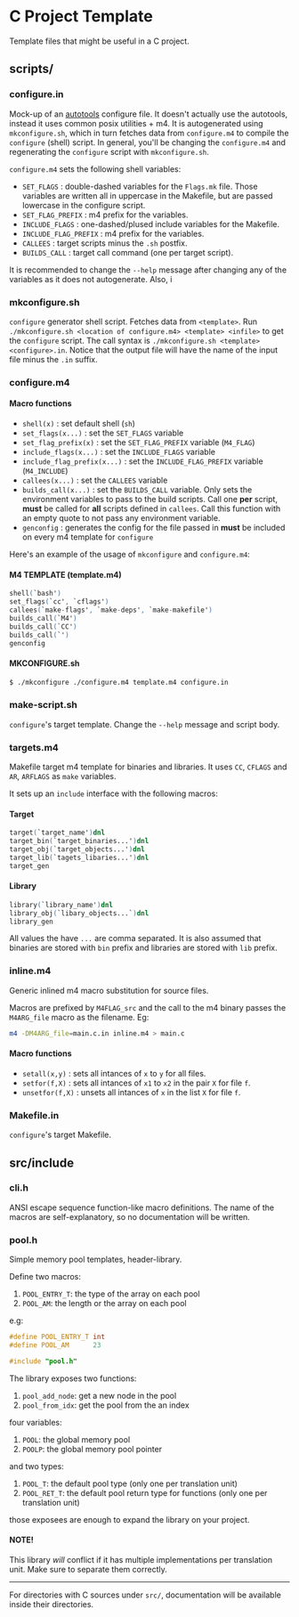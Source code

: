 # C Project Template

Template files that might be useful in a C project.

## scripts/

### configure.in

Mock-up of an [autotools](https://en.wikipedia.org/wiki/GNU_Autotools) configure file. It doesn't
actually use the autotools, instead it uses common posix utilities + m4. It is autogenerated using
`mkconfigure.sh`, which in turn fetches data from `configure.m4` to compile the `configure` (shell)
script. In general, you'll be changing the `configure.m4` and regenerating the `configure` script
with `mkconfigure.sh`.

`configure.m4` sets the following shell variables:

- `SET_FLAGS` : double-dashed variables for the `Flags.mk` file. Those variables are written
              all in uppercase in the Makefile, but are passed lowercase in the configure
              script.
- `SET_FLAG_PREFIX` : m4 prefix for the variables.
- `INCLUDE_FLAGS` : one-dashed/plused include variables for the Makefile.
- `INCLUDE_FLAG_PREFIX` : m4 prefix for the variables.
- `CALLEES` : target scripts minus the `.sh` postfix.
- `BUILDS_CALL` : target call command (one per target script).

It is recommended to change the `--help` message after changing any of the variables
as it does not autogenerate. Also, i

### mkconfigure.sh

`configure` generator shell script. Fetches data from `<template>`. Run `./mkconfigure.sh <location of configure.m4> <template> <infile>`
to get the `configure` script. The call syntax is `./mkconfigure.sh <template> <configure>.in`. Notice that
the output file will have the name of the input file minus the `.in` suffix.

### configure.m4

#### Macro functions

- `shell(x)` : set default shell (`sh`)
- `set_flags(x...)` : set the `SET_FLAGS` variable
- `set_flag_prefix(x)` : set the `SET_FLAG_PREFIX` variable (`M4_FLAG`)
- `include_flags(x...)` : set the `INCLUDE_FLAGS` variable
- `include_flag_prefix(x...)` : set the `INCLUDE_FLAG_PREFIX` variable (`M4_INCLUDE`)
- `callees(x...)` : set the `CALLEES` variable
- `builds_call(x...)` : set the `BUILDS_CALL` variable.
Only sets the environment variables to pass to the build scripts. Call one **per** script,
**must** be called for **all** scripts defined in `callees`. Call this function with an
empty quote to not pass any environment variable.
- `genconfig` : generates the config for the file passed in **must** be included
on every m4 template for `configure`

Here's an example of the usage of `mkconfigure` and `configure.m4`:

#### M4 TEMPLATE (template.m4)
```m4
shell(`bash')
set_flags(`cc', `cflags')
callees(`make-flags', `make-deps', `make-makefile')
builds_call(`M4')
builds_call(`CC')
builds_call(`')
genconfig
```

#### MKCONFIGURE.sh
```sh
$ ./mkconfigure ./configure.m4 template.m4 configure.in
```

### make-script.sh

`configure`'s target template. Change the `--help` message and script body.

### targets.m4

Makefile target m4 template for binaries and libraries.
It uses `CC`, `CFLAGS` and `AR`, `ARFLAGS` as `make` variables.

It sets up an `include` interface with the following macros:

#### Target

```m4
target(`target_name')dnl
target_bin(`target_binaries...')dnl
target_obj(`target_objects...')dnl
target_lib(`tagets_libaries...')dnl
target_gen
```

#### Library

```m4
library(`library_name')dnl
library_obj(`libary_objects...`)dnl
library_gen
```

All values the have `...` are comma separated. It is
also assumed that binaries are stored with `bin` prefix
and libraries are stored with `lib` prefix.

### inline.m4

Generic inlined m4 macro substitution for source files.

Macros are prefixed by `M4FLAG_src` and the call to the m4 binary
passes the `M4ARG_file` macro as the filename. Eg:

```sh
m4 -DM4ARG_file=main.c.in inline.m4 > main.c
```

#### Macro functions
- `setall(x,y)` : sets all intances of `x` to `y` for all files.
- `setfor(f,X)` : sets all intances of `x1` to `x2` in the pair `X` for file `f`.
- `unsetfor(f,X)` : unsets all intances of `x` in the list `X` for file `f`.

### Makefile.in

`configure`'s target Makefile.

## src/include

### cli.h

ANSI escape sequence function-like macro definitions. The name of the macros are self-explanatory,
so no documentation will be written.

### pool.h

Simple memory pool templates, header-library.

Define two macros:

1. `POOL_ENTRY_T`: the type of the array on each pool
2. `POOL_AM`: the length or the array on each pool

e.g:

``` c
#define POOL_ENTRY_T int
#define POOL_AM      23

#include "pool.h"
```

The library exposes two functions:

1. `pool_add_node`: get a new node in the pool
2. `pool_from_idx`: get the pool from the an index

four variables:

1. `POOL`: the global memory pool
2. `POOLP`: the global memory pool pointer

and two types:

1. `POOL_T`: the default pool type (only one per translation unit)
2. `POOL_RET_T`: the default pool return type for functions (only one per
                   translation unit)

those exposees are enough to expand the library on your project.

#### NOTE!

This library *will* conflict if it has multiple implementations per translation
unit. Make sure to separate them correctly.

---

For directories with C sources under `src/`, documentation will be available inside their directories.
